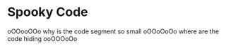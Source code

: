 # Spooky Code

oOOooOOo why is the code segment so small oOOoOoOo where are the code hiding ooOOOoOo